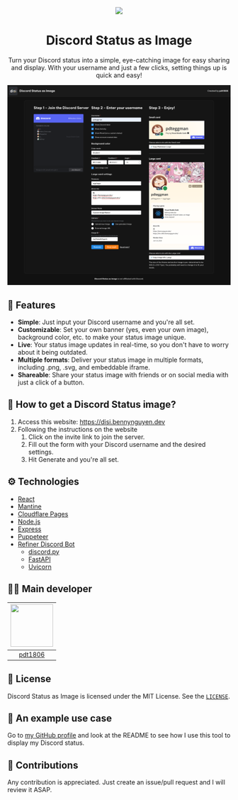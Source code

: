 <p align="center"><img src="https://disi.bennynguyen.dev/images/disi-logo.png" width="20%"></img></p>
<h1 align="center">Discord Status as Image</h1>

<p align="center">Turn your Discord status into a simple, eye-catching image for easy sharing and display. With your username and just a few clicks, setting things up is quick and easy!</p>

![](https://raw.githubusercontent.com/pdt1806/discord-status-as-image/main/public/images/disi-readme.png)

## 💪 Features

- **Simple**: Just input your Discord username and you're all set.
- **Customizable**: Set your own banner (yes, even your own image), background color, etc. to make your status image unique.
- **Live**: Your status image updates in real-time, so you don't have to worry about it being outdated.
- **Multiple formats**: Deliver your status image in multiple formats, including .png, .svg, and embeddable iframe.
- **Shareable**: Share your status image with friends or on social media with just a click of a button.

## 📙 How to get a Discord Status image?

1. Access this website: https://disi.bennynguyen.dev
2. Following the instructions on the website
   1. Click on the invite link to join the server.
   2. Fill out the form with your Discord username and the desired settings.
   3. Hit Generate and you're all set.

## ⚙️ Technologies

- [React](https://reactjs.org/)
- [Mantine](https://mantine.dev/)
- [Cloudflare Pages](https://pages.cloudflare.com/)
- [Node.js](https://nodejs.org/en/)
- [Express](https://expressjs.com/)
- [Puppeteer](https://pptr.dev/)
- [Refiner Discord Bot](https://github.com/pdt1806/refiner-discord-bot)
  - [discord.py](https://discordpy.readthedocs.io/en/latest/)
  - [FastAPI](https://fastapi.tiangolo.com/)
  - [Uvicorn](https://www.uvicorn.org/)

## 👩‍💻 Main developer

| <a href="https://github.com/pdt1806" target="_blank"> <img src="https://avatars.githubusercontent.com/u/78996937?v=4" alt="" width="96px" height="96px"> </a> |
| :-----------------------------------------------------------------------------------------------------------------------------------------------------------: |
|                                                             [pdt1806](https://github.com/pdt1806)                                                             |

## 📄 License

Discord Status as Image is licensed under the MIT License. See the [`LICENSE`](https://github.com/pdt1806/discord-status-as-image/blob/main/LICENSE).

## 🔗 An example use case

Go to [my GitHub profile](https://github.com/pdt1806) and look at the README to see how I use this tool to display my Discord status.

## 🤝 Contributions

Any contribution is appreciated. Just create an issue/pull request and I will review it ASAP.
